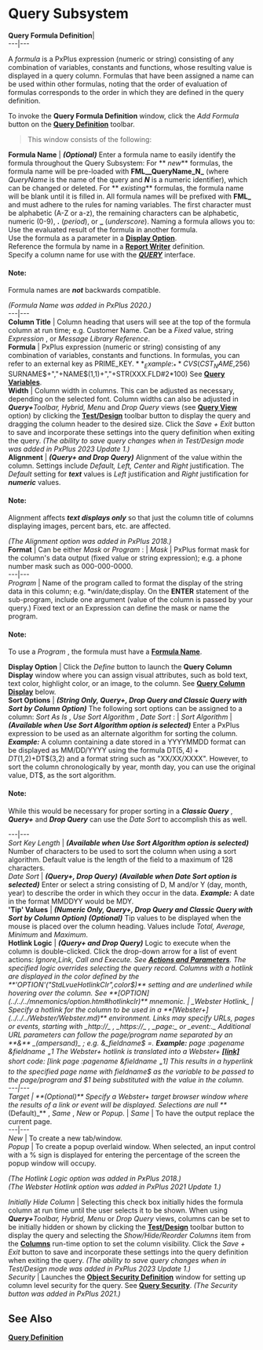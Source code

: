 # Query Subsystem

**Query Formula Definition**|   
---|---  
  
A _formula_ is a PxPlus expression (numeric or string) consisting of any combination of variables, constants and functions, whose resulting value is displayed in a query column. Formulas that have been assigned a name can be used within other formulas, noting that the order of evaluation of formulas corresponds to the order in which they are defined in the query definition.

To invoke the **Query Formula Definition** window, click the _Add Formula_ button on the **[Query Definition](Query%20Definition.md)** toolbar.

> This window consists of the following:

**Formula Name** |  **_(Optional)_** Enter a formula name to easily identify the formula throughout the Query Subsystem: For ** _new_** formulas, the formula name will be pre-loaded with **FML__QueryName_N_** (where _QueryName_ is the name of the query and **_N_** is a numeric identifier), which can be changed or deleted. For ** _existing_** formulas, the formula name will be blank until it is filled in. All formula names will be prefixed with **FML_** and must adhere to the rules for naming variables. The first character must be alphabetic (A-Z or a-z), the remaining characters can be alphabetic, numeric (0-9), **.** (_period_), or **_** (_underscore_). Naming a formula allows you to: Use the evaluated result of the formula in another formula.  
Use the formula as a parameter in a **[Display Option](Query%20Definition.htm#displayoption)**.  
Reference the formula by name in a **[Report Writer](../../../Report%20Writer/Designing%20a%20Report/Defining%20the%20Data/Input%20Source.htm#qry_def)** definition.  
Specify a column name for use with the **[*QUERY*](../../../file_handling/~query~.md)** interface.

#### **Note:**  
Formula names are **_not_** backwards compatible.

_(Formula Name was added in PxPlus 2020.)_  
---|---  
**Column Title** |  Column heading that users will see at the top of the formula column at run time; e.g. Customer Name. Can be a _Fixed_ value, string _Expression_ , or _Message Library Reference_.  
**Formula** |  PxPlus expression (numeric or string) consisting of any combination of variables, constants and functions. In formulas, you can refer to an external key as PRIME_KEY$. **_Example:_** CVS(CST_NAME$,256)  
SURNAME$+","+NAME$(1,1)+","+STR(XXX.FLD#2*100) See **[Query Variables](Designing%20and%20Using%20the%20Query%20Subsystem.htm#queryvariables)**.  
**Width** |  Column width in columns. This can be adjusted as necessary, depending on the selected font. Column widths can also be adjusted in **_Query+_**_Toolbar, Hybrid, Menu_ and _Drop Query_ views (see **[Query View](Query%20Header.htm#queryview)** option) by clicking the **[Test/Design](Query%20Definition.htm#testdesign)** toolbar button to display the query and dragging the column header to the desired size. Click the _Save + Exit_ button to save and incorporate these settings into the query definition when exiting the query. _(The ability to save query changes when in Test/Design mode was added in PxPlus 2023 Update 1.)_  
**Alignment** |  **_(Query+ and Drop Query)_** Alignment of the value within the column. Settings include _Default, Left, Center_ and _Right_ justification. The _Default_ setting for **_text_** values is _Left_ justification and _Right_ justification for **_numeric_** values.

#### **Note:**  
Alignment affects **_text displays only_** so that just the column title of columns displaying images, percent bars, etc. are affected.

_(The Alignment option was added in PxPlus 2018.)_  
**Format** |  Can be either _Mask_ or _Program_ : |  _Mask_ |  PxPlus format mask for the column's data output (fixed value or string expression); e.g. a phone number mask such as 000-000-0000.  
---|---  
_Program_ |  Name of the program called to format the display of the string data in this column; e.g. *win/date;display. On the **ENTER** statement of the sub-program, include one argument (value of the column is passed by your query.) Fixed text or an Expression can define the mask or name the program.  
  
#### **Note:**  
To use a _Program_ , the formula must have a **[Formula Name](Query%20Definition.htm#formula_name)**.  
  
**Display Option** |  Click the _Define_ button to launch the **Query Column Display** window where you can assign visual attributes, such as bold text, text color, highlight color, or an image, to the column. See **[Query Column Display](Query%20Definition.htm#querycolumndisplay)** below.  
**Sort Options** |  **_(String Only, Query+, Drop Query and Classic Query with Sort by Column Option)_** The following sort options can be assigned to a column: _Sort As Is_ , _Use Sort Algorithm_ , _Date Sort_ : |  _Sort Algorithm_ |  **_(Available when Use Sort Algorithm option is selected)_** Enter a PxPlus expression to be used as an alternate algorithm for sorting the column. **_Example:_** A column containing a date stored in a YYYYMMDD format can be displayed as MM/DD/YYYY using the formula DT$(5,4)+DT$(1,2)+DT$(3,2) and a format string such as "XX/XX/XXXX". However, to sort the column chronologically by year, month day, you can use the original value, DT$, as the sort algorithm.

#### **Note:**  
While this would be necessary for proper sorting in a **_Classic Query_** , **_Query+_** and **_Drop Query_** can use the _Date Sort_ to accomplish this as well.  
  
---|---  
_Sort Key Length_ |  **_(Available when Use Sort Algorithm option is selected)_** Number of characters to be used to sort the column when using a sort algorithm. Default value is the length of the field to a maximum of 128 characters.  
_Date Sort_ |  **_(Query+, Drop Query)_** **_(Available when Date Sort option is selected)_** Enter or select a string consisting of D, M and/or Y (day, month, year) to describe the order in which they occur in the data. **_Example:_** A date in the format MMDDYY would be MDY.  
**'Tip' Values** |  **_(Numeric Only, Query+, Drop Query and Classic Query with Sort by Column Option)_** **_(Optional)_** Tip values to be displayed when the mouse is placed over the column heading. Values include _Total, Average, Minimum_ and _Maximum_.  
**Hotlink Logic** |  **_(Query+ and Drop Query)_** Logic to execute when the column is double-clicked. Click the drop-down arrow for a list of event actions: _Ignore,__Link, Call_ and _Execute_. See **[Actions and Parameters](../../Program%20Interaction/Events%20Logic/Actions%20and%20Parameters.md)**. The specified logic overrides selecting the query record. Columns with a hotlink are displayed in the color defined by the **'OPTION'("StdLvueHotlinkClr",color$)** setting and are underlined while hovering over the column. See **[OPTION](../../../mnemonics/option.htm#hotlinkclr)** mnemonic. |  _Webster Hotlink_ |  Specify a hotlink for the column to be used in a **[Webster+](../../../Webster/Webster.md)** environment. Links may specify URLs, pages or events, starting with _http://_ , _https://_ , _page:_ or _event:._ Additional URL parameters can follow the page/program name separated by an **&**  _(ampersand)_ ; e.g. &_fieldname$_ =. **_Example:_** _page_ :_pagename_ &_fieldname_ _$_ =$1 The Webster+ hotlink is translated into a Webster+ **[[link]](../../../Webster/Short%20Codes.htm#link)** short code: [link _page_ :_pagename_ &_fieldname_ _$_ =$1] This results in a hyperlink to the specified page name with _fieldname$_ as the variable to be passed to the page/program and $1 being substituted with the value in the column.  
---|---  
_Target_ |  **_(Optional)_** Specify a Webster+ target browser window where the results of a link or event will be displayed. Selections are null **_(Default)_** , _Same_ , _New_ or _Popup_. |  _Same_ |  To have the output replace the current page.  
---|---  
_New_ |  To create a new tab/window.  
_Popup_ |  To create a popup overlaid window. When selected, an input control with a % sign is displayed for entering the percentage of the screen the popup window will occupy.  
  
_(The Hotlink Logic option was added in PxPlus 2018.)  
(The Webster Hotlink option was added in PxPlus 2021 Update 1.)_  
  
_Initially Hide Column_ |  Selecting this check box initially hides the formula column at run time until the user selects it to be shown. When using **_Query+_**_Toolbar, Hybrid, Menu_ or _Drop Query_ views, columns can be set to be initially hidden or shown by clicking the **[Test/Design](Query%20Definition.htm#testdesign)** toolbar button to display the query and selecting the _Show/Hide/Reorder Columns_ item from the **[Columns](Run-time%20Query.htm#columns)** run-time option to set the column visibility. Click the _Save + Exit_ button to save and incorporate these settings into the query definition when exiting the query. _(The ability to save query changes when in Test/Design mode was added in PxPlus 2023 Update 1.)_  
_Security_ |  Launches the **[Object Security Definition](../../System%20Maintenance%20Tools/Security%20Manager/Restricting%20Access.htm#objectsecurity)** window for setting up column level security for the query. See **[Query Security](Query%20Security.md)**. _(The Security button was added in PxPlus 2021.)_  
  
## See Also

**[Query Definition](Query%20Definition.md)**
